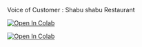Voice of Customer : Shabu shabu Restaurant

[![Open In Colab](https://colab.research.google.com/assets/colab-badge.svg)](https://colab.research.google.com/drive/1TFVHyIzMq5XH9CYLHl0JLtSMT8oeaY8X/view?usp=sharing)

[![Open In Colab](https://colab.research.google.com/assets/colab-badge.svg)](https://drive.google.com/file/d/1TFVHyIzMq5XH9CYLHl0JLtSMT8oeaY8X/view?usp=sharing)

